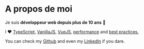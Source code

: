 
# A propos de moi

Je suis **développeur web depuis plus de 10 ans** :tada:

I :heart:
[TypeScript](https://www.typescriptlang.org/),
[VanillaJS](https://stackoverflow.com/questions/20435653/what-is-vanillajs),
[VueJS](https://vuejs.org/),
[performance](https://gtmetrix.com/)
and
[best practices.](https://web.dev/measure)

You can check my
[Github](https://github.com/Shuunen "See Github profile") and even my
[LinkedIn](https://fr.linkedin.com/in/romainracamier "See LinkedIn profile")
if you dare.
